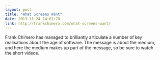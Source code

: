 ```yaml
---
layout: post
title: "What Screens Want"
date: 2013-11-24 14:01:20
link: http://frankchimero.com/what-screens-want/
---
```

Frank Chimero has managed to brilliantly articulate a number of key realisations about the age of software. The message is about the medium, and here the medium makes up part of the message, so be sure to watch the short videos.
